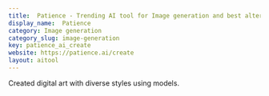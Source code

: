 ```yaml
---
title:  Patience - Trending AI tool for Image generation and best alternatives
display_name:  Patience
category: Image generation
category_slug: image-generation
key: patience_ai_create
website: https://patience.ai/create
layout: aitool
---
```


Created digital art with diverse styles using models.
